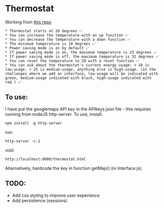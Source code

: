 # Thermostat

Working from [this repo](https://github.com/makersacademy/course/tree/master/thermostat)

```
* Thermostat starts at 20 degrees ✅
* You can increase the temperature with an up function ✅
* You can decrease the temperature with a down function ✅
* The minimum temperature is 10 degrees ✅
* Power saving mode is on by default ✅
* If power saving mode is on, the maximum temperature is 25 degrees ✅
* If power saving mode is off, the maximum temperature is 32 degrees ✅
* You can reset the temperature to 20 with a reset function ✅
* You can ask about the thermostat's current energy usage: < 18 is low-usage, < 25 is medium-usage, anything else is high-usage. (In the challenges where we add an interface, low-usage will be indicated with green, medium-usage indicated with black, high-usage indicated with red.) ✅
```
## To use:
I have put the googlemaps API key in the APIkeys.json file - this requires running from nodeJS http-server. To use, install:
```
npm install -g http-server
```
run:
```
http-server -c-1
```
visit:
```
http://localhost:8080/thermostat.html
```
Alternatively, hardcode the key in function getMap() (in Interface.js).

## TODO:
* Add css styling to improve user experience
* Add persistence (sessions)
